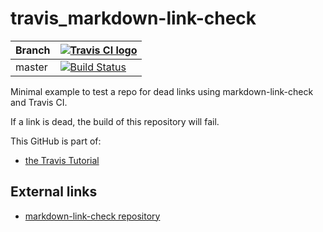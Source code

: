 # travis_markdown-link-check

Branch|[![Travis CI logo](TravisCI.png)](https://travis-ci.org)
---|---
master|[![Build Status](https://travis-ci.org/pbrinker/travis_markdown-link-check.svg?branch=master)](https://travis-ci.org/pbrinker/travis_markdown-link-check)

Minimal example to test a repo for dead links using markdown-link-check and Travis CI.

If a link is dead, the build of this repository will fail.

This GitHub is part of:

 * [the Travis Tutorial](https://github.com/pbrinker/travis_tutorial)

## External links

 * [markdown-link-check repository](https://github.com/tcort/markdown-link-check)
